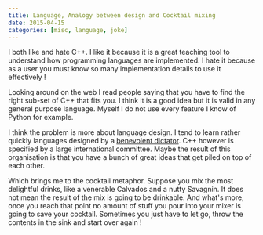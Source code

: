 ```yaml
---
title: Language, Analogy between design and Cocktail mixing
date: 2015-04-15
categories: [misc, language, joke]
---
```


I both like and hate C++. I like it because it is a great teaching tool to understand how
programming languages are implemented. I hate it because as a user you must know so many
implementation details to use it effectively !

Looking around on the web I read people saying that you have to find the right sub-set
of C++ that fits you. I think it is a good idea but it is valid in any general purpose language. 
Myself I do not use every feature I know of Python for example.

I think the problem is more about language design. I tend to learn rather quickly languages 
designed by a [benevolent dictator][1]. C++ however is specified by a large international committee.
Maybe the result of this organisation is that you have a bunch of great ideas that get piled
on top of each other.

Which brings me to the cocktail metaphor. Suppose you mix the most delightful drinks, like a
venerable Calvados and a nutty Savagnin. It does not mean the result of the mix is going to
be drinkable. And what's more, once you reach that point no amount of stuff you pour into your
mixer is going to save your cocktail. Sometimes you just have to let go, throw the contents in
the sink and start over again !

[1]: http://en.wikipedia.org/wiki/Benevolent_dictator_for_life

